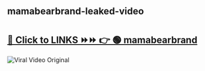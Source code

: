 
 ## mamabearbrand-leaked-video 

# <h2><a href="https://clipsfans.com/mamabearbrand&ref=git">🔗 Click to LINKS ⏩⏩ 👉 🟢 mamabearbrand </a></h2>

<a href="https://clipsfans.com/mamabearbrand&ref=git" rel="nofollow" data-target="animated-image.originalLink"><img src="https://i.ibb.co.com/xMMVF88/686577567.gif" alt="Viral Video Original" style="max-width: 100%; display: inline-block;" data-target="animated-image.originalImage"></a>
